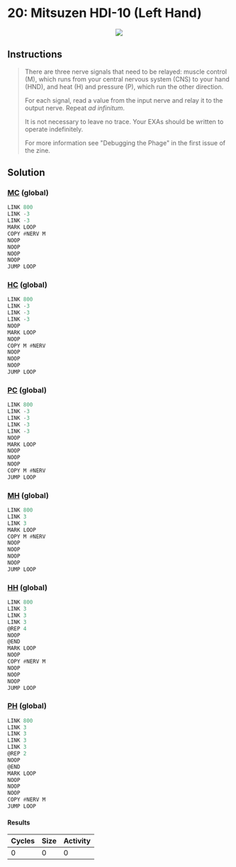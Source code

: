 # 20: Mitsuzen HDI-10 (Left Hand)

<div align="center"><img src="EXAPUNKS - Mitsuzen HDI-10 (274, 51, 601, 2023-07-31-12-22-26).gif" /></div>

## Instructions
> There are three nerve signals that need to be relayed: muscle control (M), which runs from your central nervous system (CNS) to your hand (HND), and heat (H) and pressure (P), which run the other direction.
> 
> For each signal, read a value from the input nerve and relay it to the output nerve. Repeat _ad infinitum_.
> 
> It is not necessary to leave no trace. Your EXAs should be written to operate indefinitely.
> 
> For more information see "Debugging the Phage" in the first issue of the zine.

## Solution

### [MC](MC.exa) (global)
```asm
LINK 800
LINK -3
LINK -3
MARK LOOP
COPY #NERV M
NOOP
NOOP
NOOP
NOOP
JUMP LOOP
```

### [HC](HC.exa) (global)
```asm
LINK 800
LINK -3
LINK -3
LINK -3
NOOP
MARK LOOP
NOOP
COPY M #NERV
NOOP
NOOP
NOOP
JUMP LOOP
```

### [PC](PC.exa) (global)
```asm
LINK 800
LINK -3
LINK -3
LINK -3
LINK -3
NOOP
MARK LOOP
NOOP
NOOP
NOOP
COPY M #NERV
JUMP LOOP
```

### [MH](MH.exa) (global)
```asm
LINK 800
LINK 3
LINK 3
MARK LOOP
COPY M #NERV
NOOP
NOOP
NOOP
NOOP
JUMP LOOP
```

### [HH](HH.exa) (global)
```asm
LINK 800
LINK 3
LINK 3
LINK 3
@REP 4
NOOP
@END
MARK LOOP
NOOP
COPY #NERV M
NOOP
NOOP
NOOP
JUMP LOOP
```

### [PH](PH.exa) (global)
```asm
LINK 800
LINK 3
LINK 3
LINK 3
LINK 3
@REP 2
NOOP
@END
MARK LOOP
NOOP
NOOP
NOOP
COPY #NERV M
JUMP LOOP
```

#### Results
| Cycles | Size | Activity |
|--------|------|----------|
| 0      | 0    | 0        |
